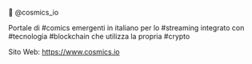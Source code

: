 👋 @cosmics_io

Portale di #comics emergenti in italiano per lo #streaming integrato con #tecnologia #blockchain che utilizza la propria #crypto

Sito Web: https://www.cosmics.io
